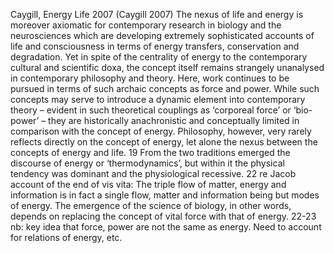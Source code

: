 ﻿Caygill, Energy Life 2007 (Caygill 2007)
The nexus of life and energy is moreover axiomatic for contemporary research in biology and the neurosciences which are developing extremely sophisticated accounts of life and consciousness in terms of energy transfers, conservation and degradation. Yet in spite of the centrality of energy to the contemporary cultural and scientific doxa, the concept itself remains strangely unanalysed in contemporary philosophy and theory. Here, work continues to be pursued in terms of such archaic concepts as force and power. While such concepts may serve to introduce a dynamic element into contemporary theory – evident in such theoretical couplings as ‘corporeal force’ or ‘bio-power’ – they are historically anachronistic and conceptually limited in comparison with the concept of energy. Philosophy, however, very rarely reflects directly on the concept of energy, let alone the nexus between the concepts of energy and life. 19
From the two traditions emerged the discourse of energy or ‘thermodynamics’, but within it the physical tendency was dominant and the physiological recessive. 22
re Jacob account of the end of vis vita:
The triple flow of matter, energy and information is in fact a single flow, matter and information being but modes of energy. The emergence of the science of biology, in other words, depends on replacing the concept of vital force with that of energy. 22-23
nb: key idea that force, power are not the same as energy. Need to account for relations of energy, etc. 

